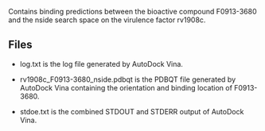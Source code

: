 Contains binding predictions between the bioactive compound F0913-3680 and the nside search space on the virulence factor rv1908c.

## Files

- log.txt is the log file generated by AutoDock Vina.

- rv1908c_F0913-3680_nside.pdbqt is the PDBQT file generated by AutoDock Vina containing the orientation and binding location of F0913-3680.

- stdoe.txt is the combined STDOUT and STDERR output of AutoDock Vina.

